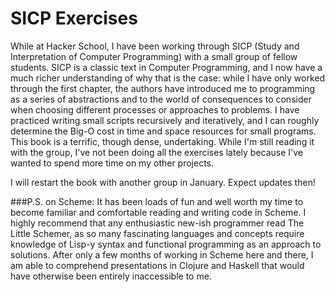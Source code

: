 SICP Exercises
==============

While at Hacker School, I have been working through SICP (Study and Interpretation of Computer Programming) with a small group of fellow students. SICP is a classic text in Computer Programming, and I now have a much richer understanding of why that is the case: while I have only worked through the first chapter, the authors have introduced me to programming as a series of abstractions and to the world of consequences to consider when choosing different processes or approaches to problems. I have practiced writing small scripts recursively and iteratively, and I can roughly determine the Big-O cost in time and space resources for small programs. This book is a terrific, though dense, undertaking. While I'm still reading it with the group, I've not been doing all the exercises lately because I've wanted to spend more time on my other projects.

I will restart the book with another group in January. Expect updates then!

###P.S. on Scheme:
It has been loads of fun and well worth my time to become familiar and comfortable reading and writing code in Scheme. I highly recommend that any enthusiastic new-ish programmer read The Little Schemer, as so many fascinating languages and concepts require knowledge of Lisp-y syntax and functional programming as an approach to solutions. After only a few months of working in Scheme here and there, I am able to comprehend presentations in Clojure and Haskell that would have otherwise been entirely inaccessible to me.
